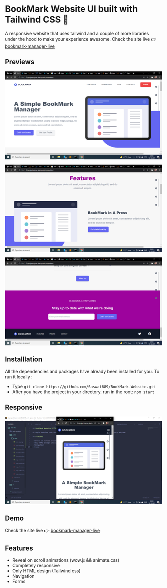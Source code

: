 # BookMark Website UI built with Tailwind CSS :rocket:

A responsive website that uses tailwind and a couple of more libraries under the hood to make your experience awesome. Check the site live 👉 [bookmark-manager-live](https://bookmark0009.herokuapp.com/) 

## Previews

![screenshot](https://github.com/Saswat689/BookMark-Website/blob/main/screenshots/Screenshot%20(51).png?raw=true)

![screenshot](https://github.com/Saswat689/BookMark-Website/blob/main/screenshots/Screenshot%20(52).png?raw=true)

![screenshot](https://github.com/Saswat689/BookMark-Website/blob/main/screenshots/Screenshot%20(53).png?raw=true)


## Installlation

All the dependencies and packages have already been installed for you. To run it locally :

- Type `git clone https://github.com/Saswat689/BookMark-Website.git`
- After you have the project in your directory. run in the root: `npm start`

## Responsive

![screenshot](https://github.com/Saswat689/BookMark-Website/blob/main/screenshots/Screenshot%20(54).png?raw=true)

## Demo

Check the site live 👉 [bookmark-manager-live](https://bookmark0009.herokuapp.com/) 

## Features

- Reveal on scroll animations (wow.js && animate.css)
- Completely responsive
- Only HTML design (Tailwind css)
- Navigation
- Forms
